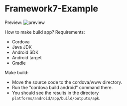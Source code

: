 # Framework7-Example
Preview:
![preview](https://github.com/abdulfaqih7/Framework7-Example/blob/main/Screenshot_20230521-151838_Faqih_App.png?raw=true)

How to make build app?
Requirements:
  - Cordova
  - Java JDK
  - Android SDK
  - Android target
  - Gradle

Make build:
  - Move the source code to the cordova/www directory. 
  - Run the "cordova build android" command there. 
  - You should see the results in the directory `platforms/android/app/build/outputs/apk`.
